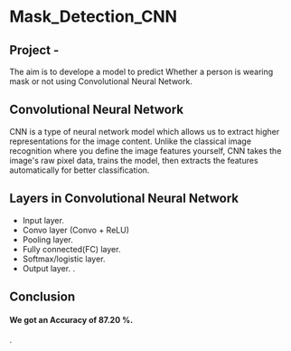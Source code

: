# Mask_Detection_CNN

## Project -
The aim is to develope a model to predict Whether a person is wearing mask or not using Convolutional Neural Network.

## Convolutional Neural Network
CNN is a type of neural network model which allows us to extract higher representations for the image content. Unlike the classical image recognition where you define the image features yourself, CNN takes the image's raw pixel data, trains the model, then extracts the features automatically for better classification.


## Layers in Convolutional Neural Network
 
 * Input layer.
 * Convo layer (Convo + ReLU)
 * Pooling layer.
 * Fully connected(FC) layer.
 * Softmax/logistic layer.
 * Output layer. .
 
 ## Conclusion 
 #### We got an Accuracy of 87.20 %.
 .
 

